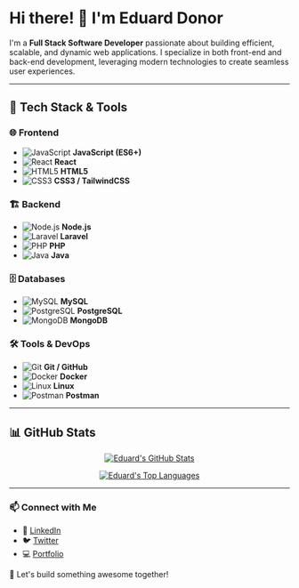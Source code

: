# Hi there! 👋 I'm Eduard Donor

I'm a **Full Stack Software Developer** passionate about building efficient, scalable, and dynamic web applications. I specialize in both front-end and back-end development, leveraging modern technologies to create seamless user experiences.

---

## 🚀 Tech Stack & Tools

### 🌐 Frontend
- ![JavaScript](https://raw.githubusercontent.com/devicons/devicon/master/icons/javascript/javascript-original.svg) **JavaScript (ES6+)**
- ![React](https://raw.githubusercontent.com/devicons/devicon/master/icons/react/react-original.svg) **React**
- ![HTML5](https://raw.githubusercontent.com/devicons/devicon/master/icons/html5/html5-original.svg) **HTML5**
- ![CSS3](https://raw.githubusercontent.com/devicons/devicon/master/icons/css3/css3-original.svg) **CSS3 / TailwindCSS**

### 🏗 Backend
- ![Node.js](https://raw.githubusercontent.com/devicons/devicon/master/icons/nodejs/nodejs-original.svg) **Node.js**
- ![Laravel](https://raw.githubusercontent.com/devicons/devicon/master/icons/laravel/laravel-plain.svg) **Laravel**
- ![PHP](https://raw.githubusercontent.com/devicons/devicon/master/icons/php/php-original.svg) **PHP**
- ![Java](https://raw.githubusercontent.com/devicons/devicon/master/icons/java/java-original.svg) **Java**

### 🗄️ Databases
- ![MySQL](https://raw.githubusercontent.com/devicons/devicon/master/icons/mysql/mysql-original.svg) **MySQL**
- ![PostgreSQL](https://raw.githubusercontent.com/devicons/devicon/master/icons/postgresql/postgresql-original.svg) **PostgreSQL**
- ![MongoDB](https://raw.githubusercontent.com/devicons/devicon/master/icons/mongodb/mongodb-original.svg) **MongoDB**

### 🛠 Tools & DevOps
- ![Git](https://raw.githubusercontent.com/devicons/devicon/master/icons/git/git-original.svg) **Git / GitHub**
- ![Docker](https://raw.githubusercontent.com/devicons/devicon/master/icons/docker/docker-original.svg) **Docker**
- ![Linux](https://raw.githubusercontent.com/devicons/devicon/master/icons/linux/linux-original.svg) **Linux**
- ![Postman](https://raw.githubusercontent.com/devicons/devicon/master/icons/postman/postman-original.svg) **Postman**

---

## 📊 GitHub Stats

<p align="center">
  <a href="https://github.com/ewardronin35">
    <img src="https://github-readme-stats.vercel.app/api?username=ewardronin35&show_icons=true&theme=radical" alt="Eduard's GitHub Stats" />
  </a>
</p>

<p align="center">
  <a href="https://github.com/ewardronin35">
    <img src="https://github-readme-stats.vercel.app/api/top-langs/?username=ewardronin35&layout=compact&theme=radical" alt="Eduard's Top Languages" />
  </a>
</p>

---

### 📫 Connect with Me
- 🔗 [LinkedIn](https://www.linkedin.com/in/your-profile)  
- 🐦 [Twitter](https://twitter.com/your-handle)  
- 💻 [Portfolio](https://yourportfolio.com)

🚀 Let's build something awesome together!
